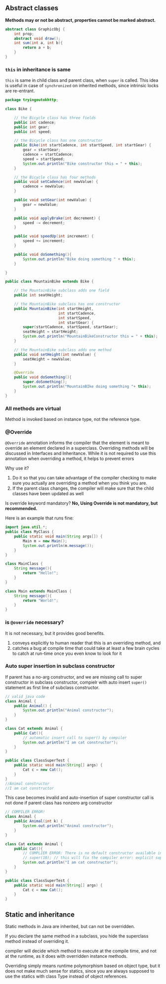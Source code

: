 
## Abstract classes

**Methods may or not be abstract, properties cannot be marked abstract.**

```java
abstract class GraphicObj {
    int prop;
    abstract void draw();
    int sum(int a, int b){
        return a + b;
    }
}
```

### `this` in inheritance is same

`this` is same in child class and parent class, when `super` is called.
This idea is useful in case of `synchronized` on inherited methods, since
intrinsic locks are re-entrant.

```java
package tryingoutokhttp;

class Bike {

    // the Bicycle class has three fields
    public int cadence;
    public int gear;
    public int speed;

    // the Bicycle class has one constructor
    public Bike(int startCadence, int startSpeed, int startGear) {
        gear = startGear;
        cadence = startCadence;
        speed = startSpeed;
        System.out.println("Bike constructor this = " + this);
    }

    // the Bicycle class has four methods
    public void setCadence(int newValue) {
        cadence = newValue;
    }

    public void setGear(int newValue) {
        gear = newValue;
    }

    public void applyBrake(int decrement) {
        speed -= decrement;
    }

    public void speedUp(int increment) {
        speed += increment;
    }

    public void doSomething(){
        System.out.println("Bike doing something " + this);
    }

}

public class MountainBike extends Bike {

    // the MountainBike subclass adds one field
    public int seatHeight;

    // the MountainBike subclass has one constructor
    public MountainBike(int startHeight,
                        int startCadence,
                        int startSpeed,
                        int startGear) {
        super(startCadence, startSpeed, startGear);
        seatHeight = startHeight;
        System.out.println("MountainBikeConstructor this = " + this);
    }

    // the MountainBike subclass adds one method
    public void setHeight(int newValue) {
        seatHeight = newValue;
    }

    @Override
    public void doSomething(){
        super.doSomething();
        System.out.println("MountainBIke doing something "+ this);
    }
}
```


### All methods are virtual

Method is invoked based on instance type, not the reference type.


### @Override
`@Override` annotation informs the compiler that the element is meant to override an element declared in a superclass. Overriding methods will be discussed in Interfaces and Inheritance. While it is not required to use this annotation when overriding a method, it helps to prevent errors

Why use it?
1. Do it so that you can take advantage of the compiler checking to make sure you actually are overriding a method when you think you are.
2. If the parent class changes, the compiler will make sure that the child classes have been updated as well

Is override keyword mandatory?
**No, Using Override is not mandatory, but recommended.**

Here is an example that runs fine:
```java
import java.util.*;
public class MyClass {
    public static void main(String args[]) {
        Main m = new Main();
        System.out.println(m.message());
    }
}

class MainClass {
    String message(){
        return "Hello!";
    }
}

class Main extends MainClass {
    String message(){
        return "World!";
    }
}
```

### is `@override` necessary?
It is not necessary, but it provides good benefits.

1. conveys explicitly to human reader that this is an overriding method, and
2. catches a bug at compile time that could take at least a few brain cycles to catch at run-time once you even know to look for it


### Auto super insertion in subclass constructor

If parent has a no-arg constructor, and we are missing call to super constructor in subclass constructor,
compielr with auto insert `super()` statement as first line of subclass constructor.

```java
// valid java code
class Animal {
    public Animal() {
        System.out.println("Animal constructor");
    }
}

class Cat extends Animal {
    public Cat(){
        // automatic insert call to super() by compiler
        System.out.println("I am cat constructor");
    }
}

public class ClassSuperTest {
    public static void main(String[] args) {
        Cat c = new Cat();
    }
}
//Animal constructor
//I am cat constructor
```

This case becomes invalid and auto-insertion of super constructor call is not done if 
parent class has nonzero arg constructor

```java
// COMPILER ERROR!
class Animal {
    public Animal(int k) {
        System.out.println("Animal constructor");
    }
}

class Cat extends Animal {
    public Cat(){
        // COMPLIER ERROR: There is no default constructor available in 'Animal'
        // super(10); // this will fix the compiler error: explicit super constructor initialization
        System.out.println("I am cat constructor");
    }
}

public class ClassSuperTest {
    public static void main(String[] args) {
        Cat c = new Cat();
    }
}

```


## Static and inheritance

Static methods in Java are inherited, but can not be overridden. 

If you declare the same method in a subclass, you hide the superclass method instead of overriding it.

compiler will decide which method to execute at the compile time, and not at the runtime, as it does with overridden instance methods.

Overriding simply means runtime polymorphism based on object type, but it does not make much sense for statics, since
you are always supposed to use the statics with class Type instead of object references.

